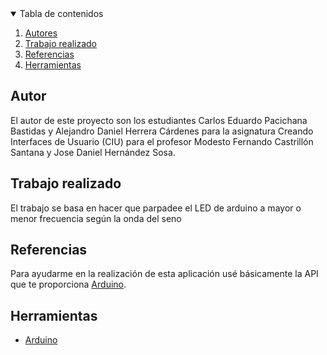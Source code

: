 <!-- TABLE OF CONTENTS -->
<details open="open">
  <summary>Tabla de contenidos</summary>
  <ol>
    <li>
      <a href="#Autor">Autores</a>
    </li>
    <li>
      <a href="#Trabajo realizado">Trabajo realizado</a>
    </li>
    <li><a href="#referencias">Referencias</a></li>
    <li><a href="#herramientas">Herramientas</a></li>
  </ol>
</details>


## Autor

El autor de este proyecto son los estudiantes Carlos Eduardo Pacichana Bastidas y Alejandro Daniel Herrera Cárdenes para la asignatura Creando Interfaces de Usuario (CIU) para el profesor Modesto Fernando Castrillón Santana y Jose Daniel Hernández Sosa. 


## Trabajo realizado

El trabajo se basa en hacer que parpadee el LED de arduino a mayor o menor frecuencia según la onda del seno 


## Referencias

Para ayudarme en la realización de esta aplicación usé básicamente la API que te proporciona [Arduino](https://www.arduino.cc/reference/en/).

## Herramientas

* [Arduino](https://www.arduino.cc/reference/en/)



